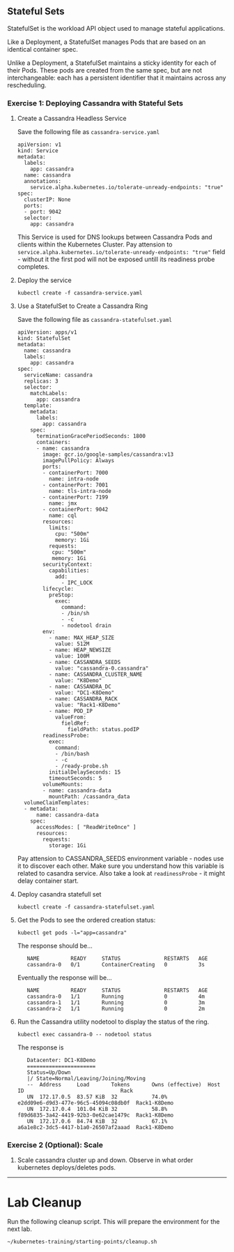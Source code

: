 ## Stateful Sets

StatefulSet is the workload API object used to manage stateful applications.

Like a Deployment, a StatefulSet manages Pods that are based on an identical container spec.

Unlike a Deployment, a StatefulSet maintains a sticky identity for each of their Pods. These pods are created from the same spec, but are not interchangeable: each has a persistent identifier that it maintains across any rescheduling.

### Exercise 1: Deploying Cassandra with Stateful Sets

1. Create a Cassandra Headless Service

    Save the following file as `cassandra-service.yaml`
    ```
    apiVersion: v1
    kind: Service
    metadata:
      labels:
        app: cassandra
      name: cassandra
      annotations:
        service.alpha.kubernetes.io/tolerate-unready-endpoints: "true"
    spec:
      clusterIP: None
      ports:
      - port: 9042
      selector:
        app: cassandra
    ```
    This Service is used for DNS lookups between Cassandra Pods and clients within the Kubernetes Cluster. Pay attension to `service.alpha.kubernetes.io/tolerate-unready-endpoints: "true"` field - without it the first pod will not be exposed untill its readiness probe completes.

1. Deploy the service
    ```
    kubectl create -f cassandra-service.yaml
    ```

1. Use a StatefulSet to Create a Cassandra Ring

    Save the following file as `cassandra-statefulset.yaml`
    ```
    apiVersion: apps/v1
    kind: StatefulSet
    metadata:
      name: cassandra
      labels:
        app: cassandra
    spec:
      serviceName: cassandra
      replicas: 3
      selector:
        matchLabels:
          app: cassandra
      template:
        metadata:
          labels:
            app: cassandra
        spec:
          terminationGracePeriodSeconds: 1800
          containers:
          - name: cassandra
            image: gcr.io/google-samples/cassandra:v13
            imagePullPolicy: Always
            ports:
            - containerPort: 7000
              name: intra-node
            - containerPort: 7001
              name: tls-intra-node
            - containerPort: 7199
              name: jmx
            - containerPort: 9042
              name: cql
            resources:
              limits:
                cpu: "500m"
                memory: 1Gi
              requests:
               cpu: "500m"
               memory: 1Gi
            securityContext:
              capabilities:
                add:
                  - IPC_LOCK
            lifecycle:
              preStop:
                exec:
                  command:
                  - /bin/sh
                  - -c
                  - nodetool drain
            env:
              - name: MAX_HEAP_SIZE
                value: 512M
              - name: HEAP_NEWSIZE
                value: 100M
              - name: CASSANDRA_SEEDS
                value: "cassandra-0.cassandra"
              - name: CASSANDRA_CLUSTER_NAME
                value: "K8Demo"
              - name: CASSANDRA_DC
                value: "DC1-K8Demo"
              - name: CASSANDRA_RACK
                value: "Rack1-K8Demo"
              - name: POD_IP
                valueFrom:
                  fieldRef:
                    fieldPath: status.podIP
            readinessProbe:
              exec:
                command:
                - /bin/bash
                - -c
                - /ready-probe.sh
              initialDelaySeconds: 15
              timeoutSeconds: 5
            volumeMounts:
            - name: cassandra-data
              mountPath: /cassandra_data
      volumeClaimTemplates:
      - metadata:
          name: cassandra-data
        spec:
          accessModes: [ "ReadWriteOnce" ]
          resources:
            requests:
              storage: 1Gi
    ```
    Pay attension to CASSANDRA_SEEDS environment variable - nodes use it to discover each other. Make sure you understand how this variable is related to casandra service. Also take a look at `readinessProbe` - it might delay container start.

1. Deploy casandra statefull set
    ```
    kubectl create -f cassandra-statefulset.yaml
    ```

1. Get the Pods to see the ordered creation status:
    ```
    kubectl get pods -l="app=cassandra"
    ```
    The response should be...
    ```
       NAME          READY     STATUS              RESTARTS   AGE
       cassandra-0   0/1       ContainerCreating   0          3s
    ```
    Eventually the response will be...
    ```
       NAME          READY     STATUS              RESTARTS   AGE
       cassandra-0   1/1       Running             0          4m
       cassandra-1   1/1       Running             0          3m
       cassandra-2   1/1       Running             0          2m
    ```

1. Run the Cassandra utility nodetool to display the status of the ring.
    ```
    kubectl exec cassandra-0 -- nodetool status
    ```
    The response is
    ```
       Datacenter: DC1-K8Demo
       ======================
       Status=Up/Down
       |/ State=Normal/Leaving/Joining/Moving
       --  Address     Load       Tokens       Owns (effective)  Host ID                               Rack
       UN  172.17.0.5  83.57 KiB  32           74.0%             e2dd09e6-d9d3-477e-96c5-45094c08db0f  Rack1-K8Demo
       UN  172.17.0.4  101.04 KiB 32           58.8%             f89d6835-3a42-4419-92b3-0e62cae1479c  Rack1-K8Demo
       UN  172.17.0.6  84.74 KiB  32           67.1%             a6a1e8c2-3dc5-4417-b1a0-26507af2aaad  Rack1-K8Demo
    ```  

### Exercise 2 (Optional): Scale

1. Scale cassandra cluster up and down. Observe in what order kubernetes deploys/deletes pods.

---

# Lab Cleanup

Run the following cleanup script. This will prepare the environment for the next lab.
```shell
~/kubernetes-training/starting-points/cleanup.sh
```
